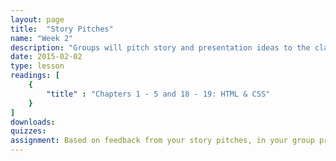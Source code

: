 ```yaml
---
layout: page
title:  "Story Pitches"
name: "Week 2"
description: "Groups will pitch story and presentation ideas to the class and the instructors of Advanced Visual Journalism and Online News Packages."
date: 2015-02-02
type: lesson
readings: [
    {
        "title" : "Chapters 1 - 5 and 18 - 19: HTML & CSS"
    }
]
downloads: 
quizzes: 
assignment: Based on feedback from your story pitches, in your group prepare a detailed storyboard of your selected story for presentation to the class. The storyboard should include a "low resolution" mock of the story, making sure to block out major sections of the presentation and denoting types of planned media. Be prepared to discuss any interactive elements, feeling free to show real-world examples that illustrate your ideas. Your storyboard is meant to help you start identifying the tasks ahead -- editorial, design and technical -- so you can start planning an approach to accomplish your vision. The storyboard is not a contract; you'll have opportunity to change course as your story elements start to come together and you have a better understanding of the production required to build the various pieces. 
---
```

